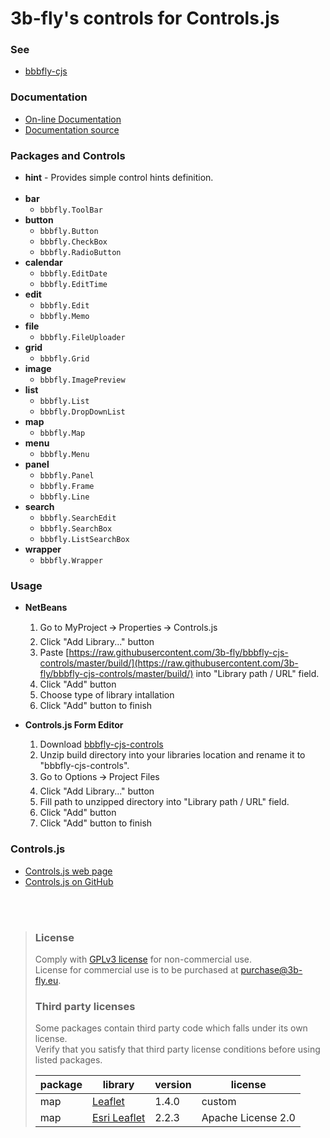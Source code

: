 3b-fly's controls for Controls.js
===========

### See

- [bbbfly-cjs](https://github.com/3b-fly/bbbfly-cjs)

### Documentation

- [On-line Documentation](https://3b-fly.github.io/bbbfly-cjs-controls/)
- [Documentation source](https://github.com/3b-fly/bbbfly-cjs-controls/tree/master/docs/)

### Packages and Controls

- **hint** - Provides simple control hints definition.<br/><br/>
- **bar**
  - `bbbfly.ToolBar`
- **button**
  - `bbbfly.Button`
  - `bbbfly.CheckBox`
  - `bbbfly.RadioButton`
- **calendar**
  - `bbbfly.EditDate`
  - `bbbfly.EditTime`
- **edit**
  - `bbbfly.Edit`
  - `bbbfly.Memo`
- **file**
  - `bbbfly.FileUploader`
- **grid**
  - `bbbfly.Grid`
- **image**
  - `bbbfly.ImagePreview`
- **list**
  - `bbbfly.List`
  - `bbbfly.DropDownList`
- **map**
  - `bbbfly.Map`
- **menu**
  - `bbbfly.Menu`
- **panel**
  - `bbbfly.Panel`
  - `bbbfly.Frame`
  - `bbbfly.Line`
- **search**
  - `bbbfly.SearchEdit`
  - `bbbfly.SearchBox`
  - `bbbfly.ListSearchBox`
- **wrapper**
  - `bbbfly.Wrapper`

### Usage

- **NetBeans**

  1. Go to MyProject 🡪 Properties 🡪 Controls.js
  2. Click "Add Library..." button
  3. Paste [https://raw.githubusercontent.com/3b-fly/bbbfly-cjs-controls/master/build/](https://raw.githubusercontent.com/3b-fly/bbbfly-cjs-controls/master/build/) into "Library path / URL" field.
  4. Click "Add" button
  5. Choose type of library intallation
  6. Click "Add" button to finish

- **Controls.js Form Editor**

  1. Download [bbbfly-cjs-controls](https://github.com//3b-fly/bbbfly-cjs-controls/archive/master.zip)
  2. Unzip build directory into your libraries location and rename it to "bbbfly-cjs-controls".
  3. Go to Options 🡪 Project Files
  4. Click "Add Library..." button
  5. Fill path to unzipped directory into "Library path / URL" field.
  6. Click "Add" button
  7. Click "Add" button to finish

### Controls.js

- [Controls.js web page](http://controlsjs.com/)
- [Controls.js on GitHub](https://github.com/controlsjs/controls.js)

<br/>
<br/>

> ### License
> Comply with [GPLv3 license](http://www.gnu.org/licenses/gpl-3.0.html) for non-commercial use.<br/>
> License for commercial use is to be purchased at [purchase@3b-fly.eu](mailto:purchase@3b-fly.eu).
>
> ### Third party licenses
> Some packages contain third party code which falls under its own license.<br/>
> Verify that you satisfy that third party license conditions before using listed packages.<br/>
>
>| package | library                                              | version | license            |
>| ------- | ---------------------------------------------------- | ------- | ------------------ |
>| map     | [Leaflet](https://github.com/Leaflet/Leaflet)        | 1.4.0   | custom             |
>| map     | [Esri Leaflet](https://github.com/Esri/esri-leaflet) | 2.2.3   | Apache License 2.0 |
